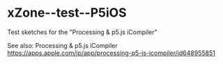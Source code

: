 # xZone--test--P5iOS
Test sketches for the "Processing  &amp; p5.js iCompiler"

See also:
Processing & p5.js iCompiler
https://apps.apple.com/jp/app/processing-p5-js-icompiler/id648955851

